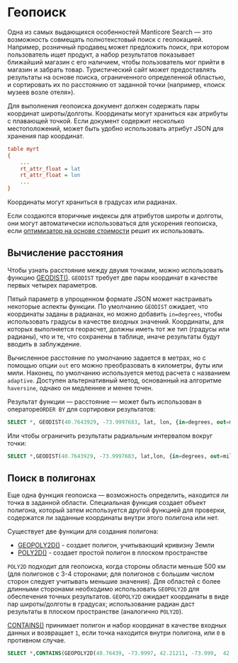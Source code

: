 # Геопоиск

Одна из самых выдающихся особенностей Manticore Search — это возможность совмещать полнотекстовый поиск с геолокацией. Например, розничный продавец может предложить поиск, при котором пользователь ищет продукт, а набор результатов показывает ближайший магазин с его наличием, чтобы пользователь мог прийти в магазин и забрать товар. Туристический сайт может предоставлять результаты на основе поиска, ограниченного определенной областью, и сортировать их по расстоянию от заданной точки (например, «поиск музеев возле отеля»). 

Для выполнения геопоиска документ должен содержать пары координат широты/долготы. Координаты могут храниться как атрибуты с плавающей точкой. Если документ содержит несколько местоположений, может быть удобно использовать атрибут JSON для хранения пар координат.



```ini
table myrt
{
    ...
    rt_attr_float = lat
    rt_attr_float = lon
    ...
}
```

Координаты могут храниться в градусах или радианах.

Если создаются вторичные индексы для атрибутов широты и долготы, они могут автоматически использоваться для ускорения геопоиска, если [оптимизатор на основе стоимости](../Searching/Cost_based_optimizer.md) решит их использовать.

## Вычисление расстояния

Чтобы узнать расстояние между двумя точками, можно использовать функцию [GEODIST()](../Functions/Geo_spatial_functions.md#GEODIST%28%29). `GEODIST` требует две пары координат в качестве первых четырех параметров.

Пятый параметр в упрощенном формате JSON может настраивать некоторые аспекты функции. По умолчанию `GEODIST` ожидает, что координаты заданы в радианах, но можно добавить `in=degrees`, чтобы использовать градусы в качестве входных значений. Координаты, для которых выполняется георасчет, должны иметь тот же тип (градусы или радианы), что и те, что сохранены в таблице, иначе результаты будут вводить в заблуждение.

Вычисленное расстояние по умолчанию задается в метрах, но с помощью опции `out` его можно преобразовать в километры, футы или мили. Наконец, по умолчанию используется метод расчета с названием `adaptive`. Доступен альтернативный метод, основанный на алгоритме `haversine`, однако он медленнее и менее точен.

Результат функции — расстояние — может быть использован в операторе`ORDER BY` для сортировки результатов:

```sql
SELECT *, GEODIST(40.7643929, -73.9997683, lat, lon, {in=degrees, out=miles}) AS distance FROM myindex WHERE MATCH('...') ORDER BY distance ASC, WEIGHT() DESC;
```

Или чтобы ограничить результаты радиальным интервалом вокруг точки:

```sql
SELECT *,GEODIST(40.7643929, -73.9997683, lat,lon, {in=degrees, out=miles}) AS distance FROM myindex WHERE MATCH('...') AND distance <1000 ORDER BY WEIGHT(), DISTANCE ASC;
```

## Поиск в полигонах

Еще одна функция геопоиска — возможность определить, находится ли точка в заданной области. Специальная функция создает объект полигона, который затем используется другой функцией для проверки, содержатся ли заданные координаты внутри этого полигона или нет.

Существует две функции для создания полигона:

*   [GEOPOLY2D()](../Functions/Geo_spatial_functions.md#GEOPOLY2D%28%29) - создает полигон, учитывающий кривизну Земли
*   [POLY2D()](../Functions/Geo_spatial_functions.md#POLY2D%28%29) - создает простой полигон в плоском пространстве

`POLY2D` подходит для геопоиска, когда стороны области меньше 500 км (для полигонов с 3-4 сторонами; для полигонов с большим числом сторон следует учитывать меньшие значения). Для областей с более длинными сторонами необходимо использовать `GEOPOLY2D` для обеспечения точных результатов. `GEOPOLY2D` ожидает координаты в виде пар широты/долготы в градусах; использование радиан даст результаты в плоском пространстве (аналогично `POLY2D`).

[CONTAINS()](../Functions/Arrays_and_conditions_functions.md#CONTAINS%28%29) принимает полигон и набор координат в качестве входных данных и возвращает `1`, если точка находится внутри полигона, или `0` в противном случае.

```sql
SELECT *,CONTAINS(GEOPOLY2D(40.76439, -73.9997, 42.21211, -73.999,  42.21211, -76.123, 40.76439, -76.123), 41.5445, -74.973) AS inside FROM myindex WHERE MATCH('...') AND inside=1;
```
<!-- proofread -->

